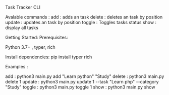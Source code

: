 Task Tracker CLI

Avalable commands :
add : adds an task
delete : deletes an task by position
update : updates an task by position
toggle : Toggles tasks status
show : display all tasks


Getting Started:
Prerequisites:

Python 3.7+ , typer, rich

Install dependencies:
pip install typer rich


Examples :

add : python3 main.py add "Learn python" "Study"
delete : python3 main.py delete 1
update : python3 main.py update 1 --task "Learn php" --category "Study"
toggle : python3 main.py toggle 1
show : python3 main.py show
